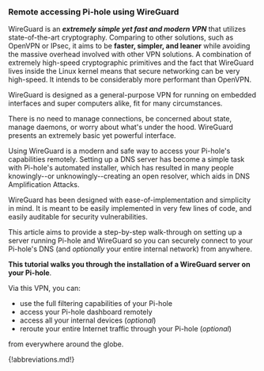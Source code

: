 ### Remote accessing Pi-hole using WireGuard

WireGuard is an ***extremely simple yet fast and modern VPN*** that utilizes state-of-the-art cryptography. Comparing to other solutions, such as OpenVPN or IPsec, it aims to be **faster, simpler, and leaner** while avoiding the massive overhead involved with other VPN solutions.
A combination of extremely high-speed cryptographic primitives and the fact that WireGuard lives
inside the Linux kernel means that secure networking can be very high-speed.
It intends to be considerably more performant than OpenVPN.

WireGuard is designed as a general-purpose VPN for running on embedded interfaces and super computers alike, fit for many circumstances.

There is no need to manage connections, be concerned about state, manage daemons, or worry about what's under the hood. WireGuard presents an extremely basic yet powerful interface.

Using WireGuard is a modern and safe way to access your Pi-hole's capabilities remotely. Setting up a DNS server has become a simple task with Pi-hole's automated installer, which has resulted in many people knowingly--or unknowingly--creating an open resolver, which aids in DNS Amplification Attacks.

WireGuard has been designed with ease-of-implementation and simplicity in mind. It is meant to be
easily implemented in very few lines of code, and easily auditable for security vulnerabilities.

This article aims to provide a step-by-step walk-through on setting up a server running Pi-hole and WireGuard so you can securely connect to your Pi-hole's DNS (and *optionally* your entire internal network) from anywhere.

**This tutorial walks you through the installation of a WireGuard server on your Pi-hole**.

Via this VPN, you can:

- use the full filtering capabilities of your Pi-hole
- access your Pi-hole dashboard remotely
- access all your internal devices (*optional*)
- reroute your entire Internet traffic through your Pi-hole (*optional*)

from everywhere around the globe.

{!abbreviations.md!}
